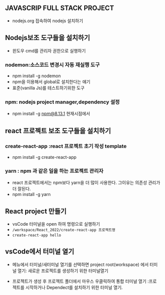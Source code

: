 ## JAVASCRIP FULL STACK PROJECT
* nodejs.org 접속하여 nodejs 설치하기


## Nodejs보조 도구들을 설치하기
* 윈도우 cmd를 관리자 권한으로 실행하기

### nodemon:소스코드 변경시 자동 재실행 도구
* npm install -g nodemon
* npm을 이용해서 global로 설치한다는 얘기
* 표준(vanilla Js)를 테스트하기위한 도구

### npm: nodejs project manager,dependency 설정
* npm install -g npm@8.13.1  현재시점에서 

## react 프로젝트 보조 도구들을 설치하기 

### create-react-app :react 프로젝트 초기 작성 template
* npm install -g create-react-app

### yarn : npm 과 같은 일을 하는 프로젝트 관리자
* react 프로젝트에서는 npm보다 yarn을 더 많이 사용한다. 그이유는 의존성
관리가 더 잘된다.
* npm install -g yarn

## React project 만들기
* vsCode 터미널을 open 하여 명령으로 실행하기
* ```/workspace/React_2022/create-react-app 프로젝트명 ```
* ```create-react-app hello```

## vsCode에서 터미널 열기
* 메뉴에서 터미널/새터미널 열기를 선택하면 project root(workspace)
에서 터미널 열기: 새로운 프로젝트를 생성하기 위한 터미널열기

* 프로젝트가 생성 후 프로젝트 폴더에서 마우스 우클릭하여 통합 터미널 열기 :프로젝트를 시작하거나 Dependect를 설치하기 위한 터미널 열기. 

